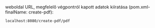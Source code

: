 weboldal URL, megfelelő végpontról kapott adatok kiíratása (pom.xml-finalName: create-pdf):

```shell
localhost:8080/create-pdf/pdf
```